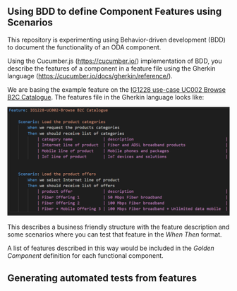 Using BDD to define Component Features using Scenarios
------------------------------------------------------

This repository is experimenting using Behavior-driven development (BDD) to document the functionality of an ODA component. 

Using the Cucumber.js (https://cucumber.io/) implementation of BDD, you describe the features of a component in a feature file using the Gherkin language (https://cucumber.io/docs/gherkin/reference/).

We are basing the example feature on the [IG1228 use-case UC002 Browse B2C Catalogue](https://projects.tmforum.org/wiki/display/PUB/Use+Case+UC002%3A+Browse+B2C+catalogue+and+check+Fiber+technical+eligibility+v1). The features file in the Gherkin language looks like:


 ![Feature](images/feature.png)


This describes a business friendly structure with the feature description and some scenarios where you can test that feature in the *When* *Then* format.



A list of features described in this way would be included in the *Golden Component* definition for each functional component.


Generating automated tests from features
----------------------------------------
